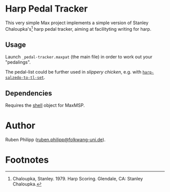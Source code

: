 # Harp Pedal Tracker

This very simple Max project implements a simple version of Stanley
Chaloupka's[^1] harp pedal tracker, aiming at facilityting writing for harp.

## Usage

Launch `_pedal-tracker.maxpat` (the main file) in order to work out your 
"pedalings". 

The pedal-list could be further used in *slippery chicken*, e.g. with 
[`harp-salzedo-to-tl-set`](https://michael-edwards.org/sc/robodoc/tl-set_lsp.html#robo905). 

## Dependencies

Requires the [shell](https://github.com/jeremybernstein/shell) object for 
MaxMSP. 


# Author

Ruben Philipp (<ruben.philipp@folkwang-uni.de>).

# Footnotes

[^1]: Chaloupka, Stanley. 1979. Harp Scoring. Glendale, CA: Stanley Chaloupka.

